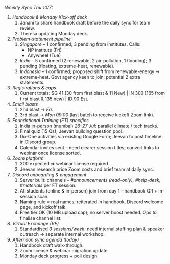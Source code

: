 *Weekly Sync Thu 10/7:*
1. *Handbook & Monday Kick-off deck*
   1. Janani to share handbook draft before the daily sync for team review.
   2. Theresa updating Monday deck.
2. *Problem-statement pipeline*
   1. *Singapore* – 1 confirmed; 3 pending from institutes. Calls:
      * NP institute (Fri)
      * Anywheel (Tue)
   2. *India* – 5 confirmed (2 renewable, 2 air-pollution, 1 flooding); 3 pending (floating, extreme-heat, renewable).
   3. *Indonesia* – 1 confirmed; proposed shift from renewable-energy → extreme-heat. Govt agency keen to join; potential 2 extra statements.
3. *Registrations & caps*
   1. Current totals: SG 41 (30 from first blast & 11 New) | IN 300 (165 from first blast & 135 new) | ID 90 Est.
4. *Email blasts*
   1. 2nd blast → *Fri*.
   2. 3rd blast → *Mon 09:00* (last batch to receive kickoff Zoom link).
5. *Foundational Training (FT) specifics*
   1. India in-person (mumbai) *26–27 Jul*: parallel climate / tech tracks.
   2. Final quiz (15 Qs); Jeevan building question pool.
   3. Do-One activities via existing Google Form; Jeevan to post timeline in Discord group.
   4. Calendar invites sent – need clearer session titles; convert links to webinar once license sorted.
6. *Zoom platform*
   1. 300 expected ⇒ webinar license required.
   2. Jeevan research price Zoom costs and brief team at daily sync.
7. *Discord onboarding & engagement*
   1. Server built: channels – *#announcements (read-only), #help-desk, #materials* per FT session.
   2. All students (online & in-person) join from day 1 – handbook QR + in-session scan.
   3. Naming rule = real names; reiterated in handbook, Discord welcome page, and kickoff talk.
   4. Free tier OK (10 MB upload cap); no server boost needed. Ops to finalise channel list.
8. *Virtual Exchange (VE)*
   1. Standardised *3 sessions/week*; need internal staffing plan & speaker outreach → separate internal workshop.
9. *Afternoon sync agenda (today)*
    1. Handbook draft walk-through.
    2. Zoom license & webinar migration update.
    3. Monday deck progress + poll design.
